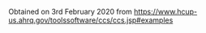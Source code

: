 
Obtained on 3rd February 2020 from 
https://www.hcup-us.ahrq.gov/toolssoftware/ccs/ccs.jsp#examples